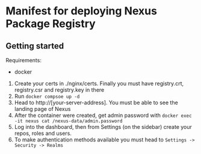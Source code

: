 # Manifest for deploying Nexus Package Registry

## Getting started
Requirements:
- docker 

1. Create your certs in ./nginx/certs. Finally you must have registry.crt, registry.csr and registry.key in there
2. Run `docker compsoe up -d` 
3. Head to http://[your-server-address]. You must be able to see the landing page of Nexus 
4. After the container were created, get admin password with `docker exec -it nexus cat /nexus-data/admin.password`
5. Log into the dashboard, then from Settings (on the sidebar) create your repos, roles and users.
6. To make authentication methods available you must head to `Settings -> Security -> Realms`

